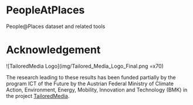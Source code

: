 # PeopleAtPlaces
People@Places dataset and related tools

# Acknowledgement

![TailoredMedia Logo](img/Tailored_Media_Logo_Final.png =x70)

The research leading to these results has been funded partially by the program ICT of the Future by the Austrian Federal Ministry of Climate Action, Environment, Energy, Mobility, Innovation and Technology (BMK) in the project [TailoredMedia](https://www.joanneum.at/en/digital/reference-projects/tailoredmedia). 
